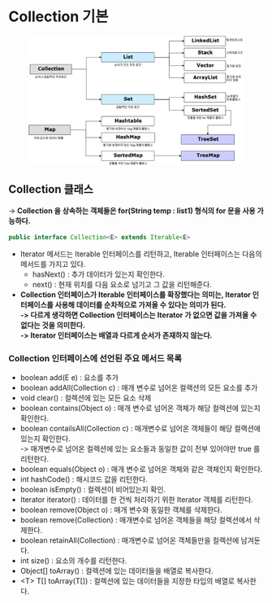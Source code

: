 # Collection 기본

<figure><img src="../../../.gitbook/assets/image (8) (1).png" alt=""><figcaption></figcaption></figure>

## Collection 클래스

\-> **Collection 을 상속하는 객체들은 for(String temp : list1) 형식의 for 문을 사용 가능하다.** &#x20;

```java
public interface Collection<E> extends Iterable<E>
```

* Iterator 메서드는 Iterable 인터페이스를 리턴하고, Iterable 인터페이스는 다음의 메서드를 가지고 있다.
  * hasNext() : 추가 데이터가 있는지 확인한다.
  * next() : 현재 위치를 다음 요소로 넘기고 그 값을 리턴해준다.
* **Collection 인터페이스가 Iterable 인터페이스를 확장했다는 의미는, Iterator 인터페이스를 사용해 데이터를 순차적으로 가져올 수 있다는 의미가 된다.**\
  **-> 다르게 생각하면 Collection 인터페이스는 Iterator 가 없으면 값을 가져올 수 없다는 것을 의미한다.**\
  **-> Iterator 인터페이스는 배열과 다르게 순서가 존재하지 않는다.**&#x20;

### Collection 인터페이스에 선언된 주요 메서드 목록

* boolean add(E e) : 요소를 추가
* boolean addAll(Collection c) : 매개 변수로 넘어온 컬랙션의 모든 요소를 추가
* void clear() : 컬렉션에 있는 모든 요소 삭제
* boolean contains(Object o) : 매개 변수로 넘어온 객체가 해당 컬렉션에 있는지 확인한다.
* boolean contailsAll(Collection c) : 매개변수로 넘어온 객체들이 해당 컬랙션에 있는지 확인한다. \
  \-> 매개변수로 넘어온 컬렉션에 있는 요소들과 동일한 값이 전부 있어야만 true 를 리턴한다.
* boolean equals(Object o) : 매개 변수로 넘어온 객체와 같은 객체인지 확인한다.
* int hashCode() : 해시코드 값을 리턴한다.
* boolean isEmpty() : 컬렉션이 비어있는지 확인.
* Iterator iterator() : 데이터를 한 건씩 처리하기 위한 Iterator 객체를 리턴한다.
* boolean remove(Object o) : 매개 변수와 동일한 객체를 삭제한다.
* boolean remove(Collection) : 매개변수로 넘어온 객체들을 해당 컬렉션에서 삭제한다.
* boolean retainAll(Collection) : 매개변수로 넘어온 객체들만을 컬렉션에 남겨둔다.
* int size() : 요소의 개수를 리턴한다.
* Object\[] toArray() : 컬렉션에 있는 데이터들을 배열로 복사한다.
* \<T> T\[] toArray(T\[]) : 컬렉션에 있는 데이터들을 지정한 타입의 배열로 복사한다. &#x20;


